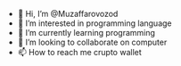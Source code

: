 - 👋 Hi, I’m @Muzaffarovozod
- 👀 I’m interested in programming language
- 🌱 I’m currently learning programming
- 💞️ I’m looking to collaborate on computer
- 📫 How to reach me crupto wallet

<!---
Muzaffarovozod/Muzaffarovozod is a ✨ special ✨ repository because its `README.md` (this file) appears on your GitHub profile.
You can click the Preview link to take a look at your changes.
--->
